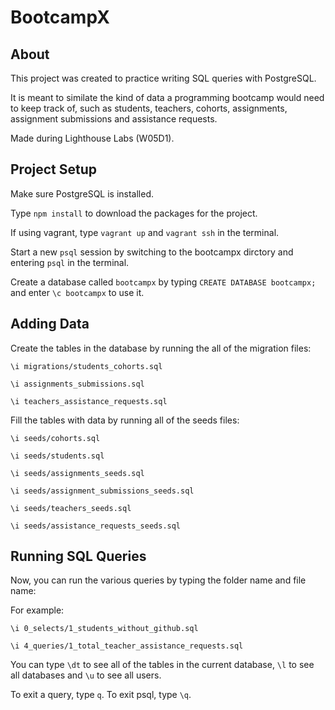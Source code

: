 # BootcampX


## About

This project was created to practice writing SQL queries with PostgreSQL.

It is meant to similate the kind of data a programming bootcamp would need to keep track of, such as students, teachers, cohorts, assignments, assignment submissions and assistance requests.

Made during Lighthouse Labs (W05D1).

## Project Setup

Make sure PostgreSQL is installed.

Type `npm install` to download the packages for the project.

If using vagrant, type `vagrant up` and `vagrant ssh` in the terminal.

Start a new `psql` session by switching to the bootcampx dirctory and entering `psql` in the terminal.

Create a database called `bootcampx` by typing `CREATE DATABASE bootcampx;` and enter `\c bootcampx` to use it.

## Adding Data

Create the tables in the database by running the all of the migration files:

`\i migrations/students_cohorts.sql`

`\i assignments_submissions.sql`

`\i teachers_assistance_requests.sql`

Fill the tables with data by running all of the seeds files:

`\i seeds/cohorts.sql`

`\i seeds/students.sql`

`\i seeds/assignments_seeds.sql`

`\i seeds/assignment_submissions_seeds.sql`

`\i seeds/teachers_seeds.sql`

`\i seeds/assistance_requests_seeds.sql`

## Running SQL Queries

Now, you can run the various queries by typing the folder name and file name:

For example: 

`\i 0_selects/1_students_without_github.sql`

`\i 4_queries/1_total_teacher_assistance_requests.sql`

You can type `\dt` to see all of the tables in the current database, `\l` to see all databases and `\u` to see all users.

To exit a query, type `q`. To exit psql, type `\q`.

